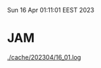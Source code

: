 Sun 16 Apr 01:11:01 EEST 2023
# JAM
<a href='./cache/202304/16_01.log'>./cache/202304/16_01.log</a>
